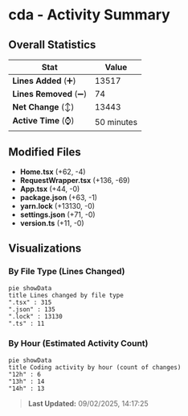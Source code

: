 # cda - Activity Summary 

## Overall Statistics

| Stat                   | Value                                                             |
| ---------------------- | ----------------------------------------------------------------- |
| **Lines Added** (➕)   | 13517                                          |
| **Lines Removed** (➖) | 74                                        |
| **Net Change** (↕)    | 13443                |
| **Active Time** (⌚)   | 50 minutes |


## Modified Files
- **Home.tsx** (+62, -4)
- **RequestWrapper.tsx** (+136, -69)
- **App.tsx** (+44, -0)
- **package.json** (+63, -1)
- **yarn.lock** (+13130, -0)
- **settings.json** (+71, -0)
- **version.ts** (+11, -0)

## Visualizations

### By File Type (Lines Changed)

```mermaid
pie showData
title Lines changed by file type
".tsx" : 315
".json" : 135
".lock" : 13130
".ts" : 11
```

### By Hour (Estimated Activity Count)

```mermaid
pie showData
title Coding activity by hour (count of changes)
"12h" : 6
"13h" : 14
"14h" : 13
```


> **Last Updated:** 09/02/2025, 14:17:25